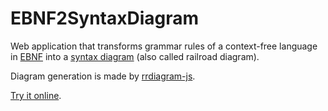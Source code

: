 # EBNF2SyntaxDiagram

Web application that transforms grammar rules of a context-free language in [EBNF](https://en.wikipedia.org/wiki/Extended_Backus%E2%80%93Naur_form) into a [syntax diagram](https://en.wikipedia.org/wiki/Syntax_diagram) (also called railroad diagram).

Diagram generation is made by [rrdiagram-js](https://github.com/Chrriis/rrdiagram-js).

[Try it online](https://chriswainformatik.github.io/EBNF2SyntaxDiagram-js).
